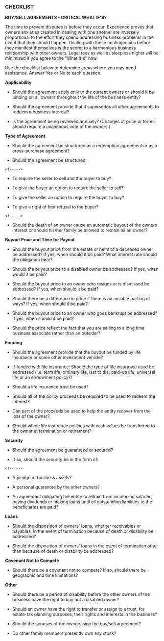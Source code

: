 ### CHECKLIST

**BUY/SELL AGREEMENTS - CRITICAL WHAT IF\'S?**

The time to prevent disputes is before they occur. Experience proves
that owners anxieties created in dealing with one another are inversely
proportional to the effort they spend addressing business problems in
the event that they should happen. Dealing with these contingencies
before they manifest themselves is the secret to a harmonious business
relationship with other owners. Legal fees as well as sleepless nights
will be minimized if you agree to the \"What If\'s\" now.

Use the checklist below to determine areas where you may need
assistance. Answer Yes or No to each question.

**Applicability**

-   Should the agreement apply only to the current owners or should it
    be binding on all owners throughout the life of the business entity?

-   Should the agreement provide that it supersedes all other agreements
    to redeem a business interest?

-   Is the agreement being reviewed annually? (Changes of price or terms
    should require a unanimous vote of the owners.)

**Type of Agreement**

-   Should the agreement be structured as a redemption agreement or as a
    cross-purchase agreement?

-   Should the agreement be structured:

```{=html}
<!-- -->
```
-   To require the seller to sell and the buyer to buy?

-   To give the buyer an option to require the seller to sell?

-   To give the seller an option to require the buyer to buy?

-   To give a right of first refusal to the buyer?

```{=html}
<!-- -->
```
-   Should the death of an owner cause an automatic buyout of the owners
    interest or should his/her family be allowed to remain as an owner?

**Buyout Price and Time for Payout**

-   Should the buyout price from the estate or heirs of a deceased owner
    be addressed? If yes, when should it be paid? What interest rate
    should the obligation bear?

-   Should the buyout price to a disabled owner be addressed? If yes,
    when would it be paid?

-   Should the buyout price to an owner who resigns or is dismissed be
    addressed? If yes, when should it be paid?

-   Should there be a difference in price if there is an amiable parting
    of ways? If yes, when should it be paid?

-   Should the buyout price to an owner who goes bankrupt be addressed?
    If yes, when should it be paid?

-   Should the price reflect the fact that you are selling to a long
    time business associate rather than an outsider?

**Funding**

-   Should the agreement provide that the buyout be funded by life
    insurance or some other investment vehicle?

-   If funded with life insurance: Should the type of life insurance
    used be addressed (i.e. term life, ordinary life, last to die,
    paid-up life, universal life or an endowment policy?)

-   Should a life insurance trust be used?

-   Should all of the policy proceeds be required to be used to redeem
    the interest?

-   Can part of the proceeds be used to help the entity recover from the
    loss of the owner?

-   Should whole life insurance policies with cash values be transferred
    to the owner at termination or retirement?

**Security**

-   Should the agreement be guaranteed or secured?

-   If so, should the security be in the form of:

```{=html}
<!-- -->
```
-   A pledge of business assets?

-   A personal guarantee by the other owners?

-   An agreement obligating the entity to refrain from increasing
    salaries, paying dividends or making loans until all outstanding
    liabilities to the beneficiaries are paid?

**Loans**

-   Should the disposition of owners\' loans, whether receivables or
    payables, in the event of termination because of death or disability
    be addressed?

-   Should the disposition of owners\' loans in the event of termination
    other than because of death or disability be addressed?

**Covenant Not to Compete**

-   Should there be a covenant not to compete? If so, should there be
    geographic and time limitations?

**Other**

-   Should there be a period of disability before the other owners of
    the business have the right to buy out a disabled owner?

-   Should an owner have the right to transfer or assign to a trust, for
    estate-tax planning purposes, their rights and interests in the
    business?

-   Should the spouses of the owners sign the buy/sell agreement?

-   Do other family members presently own any stock?
